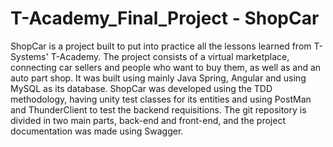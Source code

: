 # T-Academy_Final_Project - ShopCar
ShopCar is a project built to put into practice all the lessons learned from T-Systems' T-Academy.
The project consists of a virtual marketplace, connecting car sellers and people who want to buy them, as well as and an auto part shop. It was built using mainly Java Spring, Angular and using MySQL as its database. ShopCar was developed using the TDD methodology, having unity test classes for its entities and using PostMan and ThunderClient to test the backend requisitions. The git repository is divided in two main parts, back-end and front-end, and the project documentation was made using Swagger.
